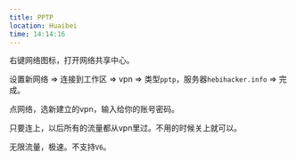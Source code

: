 ```yaml
---
title: PPTP
location: Huaibei
time: 14:14:16
---
```


右键网络图标，打开网络共享中心。

设置新网络 => 连接到工作区 => vpn => 类型`pptp`，服务器`hebihacker.info` => 完成。

点网络，选新建立的vpn，输入给你的账号密码。

只要连上，以后所有的流量都从vpn里过。不用的时候关上就可以。

无限流量，极速。不支持`V6`。
